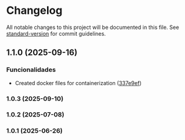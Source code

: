 # Changelog

All notable changes to this project will be documented in this file. See [standard-version](https://github.com/conventional-changelog/standard-version) for commit guidelines.

## 1.1.0 (2025-09-16)


### Funcionalidades

* Created docker files for containerization ([337e9ef](https://github.com/Suricato-Conquistador/CampSim/commit/337e9ef755475f5a1ba2cf7b6ab491e5483fd271))

### 1.0.3 (2025-09-10)

### 1.0.2 (2025-07-08)

### 1.0.1 (2025-06-26)
